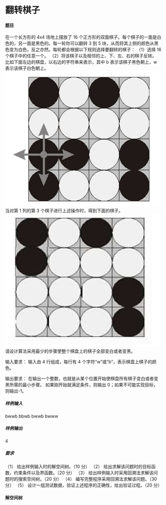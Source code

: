 # 翻转棋子

#### 题目

在一个长方形的 4x4 场地上摆放了 16 个正方形的双面棋子。每个棋子的一面是白色的，另一面是黑色的。每一轮你可以翻转 3 到 5 块，从而将其上侧的颜色从黑色变为白色，反之亦然。每轮都会根据以下规则选择要翻转的棋子：
（1）选择 16 个棋子中的任意一个。
（2）将该棋子以及相邻的上、下、左、右的棋子反转。
比如下面左边的棋盘，以右边的字符串来表示，其中 b 表示该棋子黑色朝上，w 表示该棋子白色朝上。
![alt text](pics/p2_sample_1.png)
当对第 1 列的第 3 个棋子进行上述操作时，得到下面的棋子。
![alt text](pics/p2_sample_2.png)
请设计算法采用最少的步骤使整个棋盘上的棋子全部变白或者变黑。

输入要求：
输入由 4 行组成，每行有 4 个字符“w”或“b”，表示棋盘上棋子的颜色。

输出要求：
在输出一个整数，也就是从某个位置开始使棋盘所有棋子变白或者变黑所需的最小步骤。
如果刚开始就满足条件，则输出 0；如果不可能实现目标，则输出-1。

##### 样例输入

bwwb
bbwb
bwwb
bwww

##### 样例输出

4

##### 要求

（1） 给出样例输入时的解空间树。（10 分）
（2） 给出求解该问题时的目标函数，约束条件以及界函数。（20 分）
（3） 给出样例输入时采用回溯法求解该问题时的搜索空间树。（20 分）
（4） 编写完整程序采用回溯法求解该问题。（30 分）
（5） 设计一组测试数据，验证上述程序的正确性，给出验证过程。（20 分）

#### 解空间树

